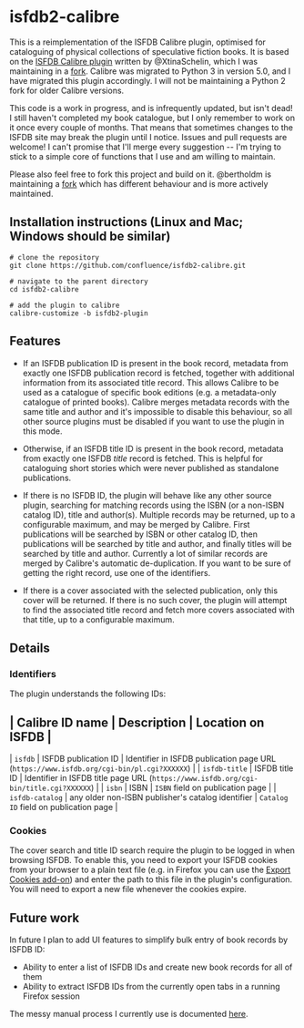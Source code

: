 # isfdb2-calibre

This is a reimplementation of the ISFDB Calibre plugin, optimised for cataloguing of physical collections of speculative fiction books. It is based on the [ISFDB Calibre plugin][1] written by @XtinaSchelin, which I was maintaining in a [fork][2]. Calibre was migrated to Python 3 in version 5.0, and I have migrated this plugin accordingly. I will not be maintaining a Python 2 fork for older Calibre versions.

This code is a work in progress, and is infrequently updated, but isn't dead! I still haven't completed my book catalogue, but I only remember to work on it once every couple of months. That means that sometimes changes to the ISFDB site may break the plugin until I notice. Issues and pull requests are welcome! I can't promise that I'll merge every suggestion -- I'm trying to stick to a simple core of functions that I use and am willing to maintain.

Please also feel free to fork this project and build on it. @bertholdm is maintaining a [fork][3] which has different behaviour and is more actively maintained.

## Installation instructions (Linux and Mac; Windows should be similar)

    # clone the repository
    git clone https://github.com/confluence/isfdb2-calibre.git
    
    # navigate to the parent directory
    cd isfdb2-calibre
    
    # add the plugin to calibre
    calibre-customize -b isfdb2-plugin

## Features

* If an ISFDB publication ID is present in the book record, metadata from exactly one ISFDB publication record is fetched, together with additional information from its associated title record. This allows Calibre to be used as a catalogue of specific book editions (e.g. a metadata-only catalogue of printed books). Calibre merges metadata records with the same title and author and it's impossible to disable this behaviour, so all other source plugins must be disabled if you want to use the plugin in this mode.

* Otherwise, if an ISFDB title ID is present in the book record, metadata from exactly one ISFDB *title* record is fetched. This is helpful for cataloguing short stories which were never published as standalone publications.

* If there is no ISFDB ID, the plugin will behave like any other source plugin, searching for matching records using the ISBN (or a non-ISBN catalog ID), title and author(s). Multiple records may be returned, up to a configurable maximum, and may be merged by Calibre. First publications will be searched by ISBN or other catalog ID, then publications will be searched by title and author, and finally titles will be searched by title and author. Currently a lot of similar records are merged by Calibre's automatic de-duplication. If you want to be sure of getting the right record, use one of the identifiers.

* If there is a cover associated with the selected publication, only this cover will be returned. If there is no such cover, the plugin will attempt to find the associated title record and fetch more covers associated with that title, up to a configurable maximum.

## Details

### Identifiers

The plugin understands the following IDs:

| Calibre ID name | Description | Location on ISFDB |
-----------------------------------------------------
| `isfdb` | ISFDB publication ID | Identifier in ISFDB publication page URL (`https://www.isfdb.org/cgi-bin/pl.cgi?XXXXXX`) |
| `isfdb-title` | ISFDB title ID | Identifier in ISFDB title page URL (`https://www.isfdb.org/cgi-bin/title.cgi?XXXXXX`) |
| `isbn` | ISBN | `ISBN` field on publication page |
| `isfdb-catalog` | any older non-ISBN publisher's catalog identifier | `Catalog ID` field on publication page |

### Cookies

The cover search and title ID search require the plugin to be logged in when browsing ISFDB. To enable this, you need to export your ISFDB cookies from your browser to a plain text file (e.g. in Firefox you can use the [Export Cookies add-on](https://addons.mozilla.org/en-US/firefox/addon/export-cookies-txt/)) and enter the path to this file in the plugin's configuration. You will need to export a new file whenever the cookies expire.

## Future work

In future I plan to add UI features to simplify bulk entry of book records by ISFDB ID:

* Ability to enter a list of ISFDB IDs and create new book records for all of them
* Ability to extract ISFDB IDs from the currently open tabs in a running Firefox session

The messy manual process I currently use is documented [here](http://confluence.locustforge.net/blog/posts/isfdb-calibre/).

[1]: https://github.com/XtinaSchelin/isfdb-calibre
[2]: https://github.com/confluence/isfdb-calibre
[3]: https://github.com/bertholdm/isfdb3-calibre

